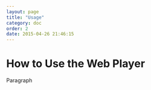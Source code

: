 ```yaml
---
layout: page
title: "Usage"
category: doc
order: 2
date: 2015-04-26 21:46:15
---
```


# How to Use the Web Player

Paragraph